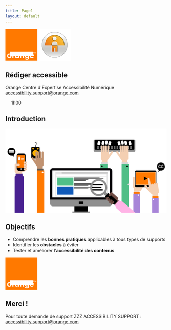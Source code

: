 ```yaml
---
title: Page1
layout: default
---
```


<section id="couverture">

<img src="assets/images/orange-logo.svg" width="100" height="100" alt="Orange" loading="lazy" class="mb-3">
<img src="assets/images/a11y.svg" width="100" height="100" alt="" loading="lazy" class="mb-3">

# Rédiger accessible

Orange
Centre d'Expertise Accessibilité Numérique
[accessibility.support@orange.com](mailto:accessibility.support@orange.com)

<svg class="align-bottom" width="1em" height="1em" aria-hidden="true" focusable="false"><use xlink:href="assets/images/slayder-sprites.svg#clock-white"></use></svg> 1h00

</section>
<section id="intro">

# Introduction

<img alt="" src="assets/images/devices.svg" loading="lazy" class="h-50 img-fluid position-absolute bottom-0 start-50 translate-middle-x">

</section>
<section id="objectifs">

## Objectifs

- Comprendre les **bonnes pratiques** applicables à tous types de supports
- Identifier les **obstacles** à éviter
- Tester et améliorer l’**accessibilité des contenus**

</section>
<section id="merci">

<img src="assets/images/orange-logo.svg" width="100" height="100" alt="Orange" loading="lazy" class="mb-3">

# Merci !

Pour toute demande de support ZZZ ACCESSIBILITY SUPPORT : [accessibility.support@orange.com](mailto:accessibility.support@orange.com)

</section>
